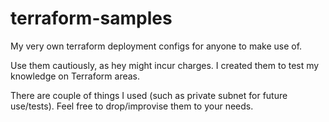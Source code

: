 # terraform-samples

My very own terraform deployment configs for anyone to make use of.

Use them cautiously, as hey might incur charges. I created them to test my knowledge on Terraform areas.

There are couple of things I used (such as private subnet for future use/tests). Feel free to drop/improvise them to your needs.
